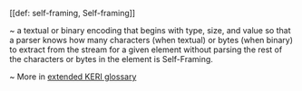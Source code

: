 [[def: self-framing, Self-framing]]

~ a textual or binary encoding that begins with type, size, and value so that a parser knows how many characters (when textual) or bytes (when binary) to extract from the stream for a given element without parsing the rest of the characters or bytes in the element is Self-Framing. 

~ More in <a href="https://weboftrust.github.io/WOT-terms/docs/glossary/self-framing">extended KERI glossary</a>

